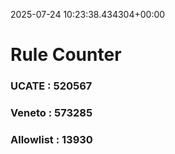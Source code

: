 2025-07-24 10:23:38.434304+00:00
# Rule Counter 
 ### UCATE : 520567

 ### Veneto : 573285

 ### Allowlist : 13930